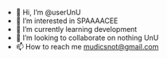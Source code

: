 - 👋 Hi, I’m @userUnU
- 👀 I’m interested in SPAAAACEE
- 🌱 I’m currently learning development 
- 💞️ I’m looking to collaborate on nothing UnU
- 📫 How to reach me mudicsnot@gmail.com
<!---
userUnU/userUnU is a ✨ special ✨ repository because its `README.md` (this file) appears on your GitHub profile.
You can click the Preview link to take a look at your changes.
--->
